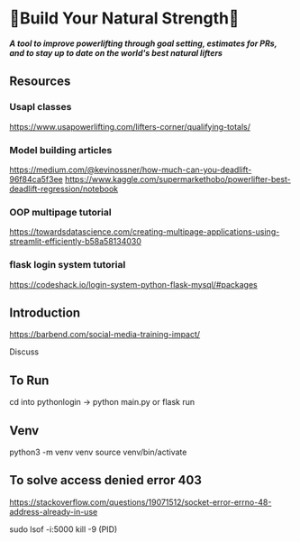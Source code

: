 # 🔨Build Your Natural Strength🔨
_**A tool to improve powerlifting through goal setting, estimates for  PRs, and to stay up to date on the world's best natural lifters**_

## Resources

### Usapl classes
https://www.usapowerlifting.com/lifters-corner/qualifying-totals/

### Model building articles
https://medium.com/@kevinossner/how-much-can-you-deadlift-96f84ca5f3ee
https://www.kaggle.com/supermarkethobo/powerlifter-best-deadlift-regression/notebook

### OOP multipage tutorial
https://towardsdatascience.com/creating-multipage-applications-using-streamlit-efficiently-b58a58134030

### flask login system tutorial
https://codeshack.io/login-system-python-flask-mysql/#packages


## Introduction 
https://barbend.com/social-media-training-impact/

Discuss

## To Run
cd into pythonlogin -> python main.py or flask run

## Venv
python3 -m venv venv
source venv/bin/activate

## To solve access denied error 403
https://stackoverflow.com/questions/19071512/socket-error-errno-48-address-already-in-use

sudo lsof -i:5000
kill -9 (PID)